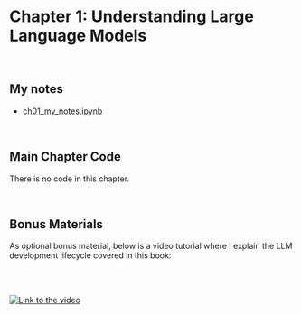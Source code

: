 # Chapter 1: Understanding Large Language Models


&nbsp;
## My notes
- [ch01_my_notes.ipynb](ch01_my_notes.ipynb)

&nbsp;
## Main Chapter Code

There is no code in this chapter.


&nbsp;
## Bonus Materials

As optional bonus material, below is a video tutorial where I explain the LLM development lifecycle covered in this book:

<br>
<br>

[![Link to the video](https://img.youtube.com/vi/kPGTx4wcm_w/0.jpg)](https://www.youtube.com/watch?v=kPGTx4wcm_w)

